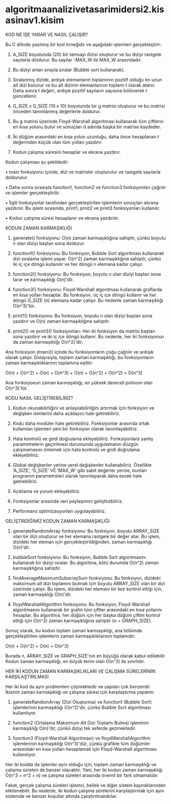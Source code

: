 # algoritmaanalizivetasarimidersi2.kisasinav1.kisim
KOD NE İŞE YARAR VE NASIL ÇALIŞIR?

Bu C dilinde yazılmış bir kod örneğidir ve aşağıdaki işlemleri gerçekleştirir:

1.	A_SIZE boyutunda (20) bir tamsayı dizisi oluşturur ve bu diziyi rastgele sayılarla doldurur. Bu sayılar -MAX_W ile MAX_W arasındadır.

2.	Bu diziyi artan sırayla sıralar (Bubble sort kullanarak).

3.	Sıralanmış dizide, ardışık elemanların toplamının pozitif olduğu en uzun alt dizi bulunur ve bu alt dizinin elemanlarının toplamı t olarak atanır. Daha sonra t değeri, ardışık pozitif sayıların sayısına bölünerek t güncellenir.

4.	G_SIZE x G_SIZE (10 x 10) boyutunda bir g matrisi oluşturur ve bu matrisi önceden tanımlanmış değerlerle doldurur.

5.	Bu g matrisi üzerinde Floyd-Warshall algoritması kullanarak tüm çiftlerin en kısa yolunu bulur ve sonuçları d adında başka bir matrise kaydeder.

6.	İki düğüm arasındaki en kısa yolun uzunluğu, daha önce hesaplanan t değerinden küçük olan tüm yolları yazdırır.

7.	Kodun çalışma süresini hesaplar ve ekrana yazdırır.

Kodun çalışması şu şekildedir:

•	main fonksiyonu içinde, dizi ve matrisler oluşturulur ve rastgele sayılarla doldurulur.

•	Daha sonra sırasıyla function1, function2 ve function3 fonksiyonları çağrılır ve işlemler gerçekleştirilir.

•	İlgili fonksiyonlar tarafından gerçekleştirilen işlemlerin sonuçları ekrana yazdırılır. Bu işlem sırasında, print1, print2 ve print3 fonksiyonları kullanılır.

•	Kodun çalışma süresi hesaplanır ve ekrana yazdırılır.


KODUN ZAMAN KARMAŞIKLIĞI

1.	generate() fonksiyonu: O(n) zaman karmaşıklığına sahiptir, çünkü boyutu n olan diziyi baştan sona doldurur.

2.	function1() fonksiyonu: Bu fonksiyon, Bubble Sort algoritması kullanarak dizi sıralama işlemi yapar. O(n^2) zaman karmaşıklığına sahiptir, çünkü iki iç içe döngü kullanılır ve her döngü n elemana kadar çalışır.

3.	function2() fonksiyonu: Bu fonksiyon, boyutu n olan diziyi baştan sona tarar ve karmaşıklığı O(n)'dir.

4.	function3() fonksiyonu: Floyd-Warshall algoritması kullanarak graflarda en kısa yolları hesaplar. Bu fonksiyon, üç iç içe döngü kullanır ve her döngü G_SIZE (n) elemana kadar çalışır. Bu nedenle zaman karmaşıklığı O(n^3)'tür.

5.	print1() fonksiyonu: Bu fonksiyon, boyutu n olan diziyi baştan sona yazdırır ve O(n) zaman karmaşıklığına sahiptir.

6.	print2() ve print3() fonksiyonları: Her iki fonksiyon da matrisi baştan sona yazdırır ve iki iç içe döngü kullanır. Bu nedenle, her iki fonksiyonun da zaman karmaşıklığı O(n^2)'dir.

Ana fonksiyon (main()) içinde bu fonksiyonların çoğu çağrılır ve ardışık olarak çalışır. Dolayısıyla, toplam zaman karmaşıklığı, bu fonksiyonların zaman karmaşıklıklarının toplamına eşittir:

O(n) + O(n^2) + O(n) + O(n^3) + O(n) + O(n^2) + O(n^2) = O(n^3)

Ana fonksiyonun zaman karmaşıklığı, en yüksek dereceli polinom olan O(n^3)'tür.


KODU NASIL GELİŞTİREBİLİRİZ?

1.	Kodun okunabilirliğini ve anlaşılabilirliğini artırmak için fonksiyon ve değişken isimlerini daha açıklayıcı hale getirebiliriz.

2.	Kodu daha modüler hale getirebiliriz. Fonksiyonlar arasında ortak kullanılan işlemleri yeni bir fonksiyon olarak tanımlayabiliriz.

3.	Hata kontrolü ve girdi doğrulama ekleyebiliriz. Fonksiyonlara yanlış parametrelerin geçirilmesi durumunda uygulamanın düzgün çalışmamasını önlemek için hata kontrolü ve girdi doğrulama ekleyebiliriz.

4.	Global değişkenler yerine yerel değişkenler kullanabiliriz. Özellikle ‘A_SIZE’, ‘G_SIZE’ VE ‘MAX_W’ gibi sabit değerler yerine, bunları programın parametreleri olarak tanımlayarak daha esnek hale getirebiliriz.

5.	Açıklama ve yorum ekleyebiliriz. 

6.	Fonksiyonlar arasında veri paylaşımını geliştirebiliriz. 

7.	Performans optimizasyonları uygulayabiliriz. 


GELİŞTİRDİĞİMİZ KODUN ZAMAN KARMAŞIKLIĞI

1.	generateRandomArray fonksiyonu: Bu fonksiyon, boyutu ARRAY_SIZE olan bir dizi oluşturur ve her elemana rastgele bir değer atar. Bu işlem, dizideki her eleman için gerçekleştirildiğinden, zaman karmaşıklığı O(n)'dir.

2.	bubbleSort fonksiyonu: Bu fonksiyon, Bubble Sort algoritmasını kullanarak bir diziyi sıralar. Bu algoritma, kötü durumda O(n^2) zaman karmaşıklığına sahiptir.

3.	findAverageMaximumSubarraySum fonksiyonu: Bu fonksiyon, dizideki maksimum alt dizi toplamını bulmak için boyutu ARRAY_SIZE olan bir dizi üzerinde çalışır. Bu işlem, dizideki her elemanı bir kez kontrol ettiği için, zaman karmaşıklığı O(n)'dir.

4.	floydWarshallAlgorithm fonksiyonu: Bu fonksiyon, Floyd-Warshall algoritmasını kullanarak bir grafın tüm çiftler arasındaki en kısa yollarını hesaplar. Bu algoritma, her düğüm için her başka düğüm çiftini kontrol ettiği için O(n^3) zaman karmaşıklığına sahiptir (n = GRAPH_SIZE).

Sonuç olarak, bu kodun toplam zaman karmaşıklığı, ana bölümde gerçekleştirilen işlemlerin zaman karmaşıklıklarının toplamıdır:

O(n) + O(n^2) + O(n) + O(n^3)

Burada n, ARRAY_SIZE ve GRAPH_SIZE'nin en büyüğü olarak kabul edilebilir. Kodun zaman karmaşıklığı, en büyük terim olan O(n^3) ile sınırlıdır.


HER İKİ KODUN ZAMAN KARMAŞIKLIKLARI VE ÇALIŞMA SÜRELERİNİN KARŞILAŞTIRILMASI

Her iki kod da aynı problemleri çözmektedir ve yapıları çok benzerdir. İkisinin zaman karmaşıklığı ve çalışma süresi için karşılaştırma yapalım:

1.	generateRandomArray (Dizi Oluşturma) ve function1 (Bubble Sort) işlemlerinin karmaşıklığı O(n^2)'dir, çünkü Bubble Sort algoritması kullanılıyor.

2.	function2 (Ortalama Maksimum Alt Dizi Toplamı Bulma) işleminin karmaşıklığı O(n)'dir, çünkü diziyi tek seferde gezmektedir.

3.	function3 (Floyd-Warshall Algoritması) ve floydWarshallAlgorithm işlemlerinin karmaşıklığı O(n^3)'dür, çünkü grafikte tüm düğümler arasındaki en kısa yolları hesaplamak için Floyd-Warshall algoritması kullanılıyor.

Her iki kodda da işlemler aynı olduğu için, toplam zaman karmaşıklığı ve çalışma süreleri de benzer olacaktır. Yani, her iki kodun zaman karmaşıklığı O(n^3 + n^2 + n) ve çalışma süreleri arasında önemli bir fark olmamalıdır.

Fakat, gerçek çalışma süreleri işlemci, bellek ve diğer sistem kaynaklarından etkilenebilir. Bu nedenle, iki kodun çalışma sürelerini karşılaştırmak için aynı sistemde ve benzer koşullar altında çalıştırılmalıdırlar.

